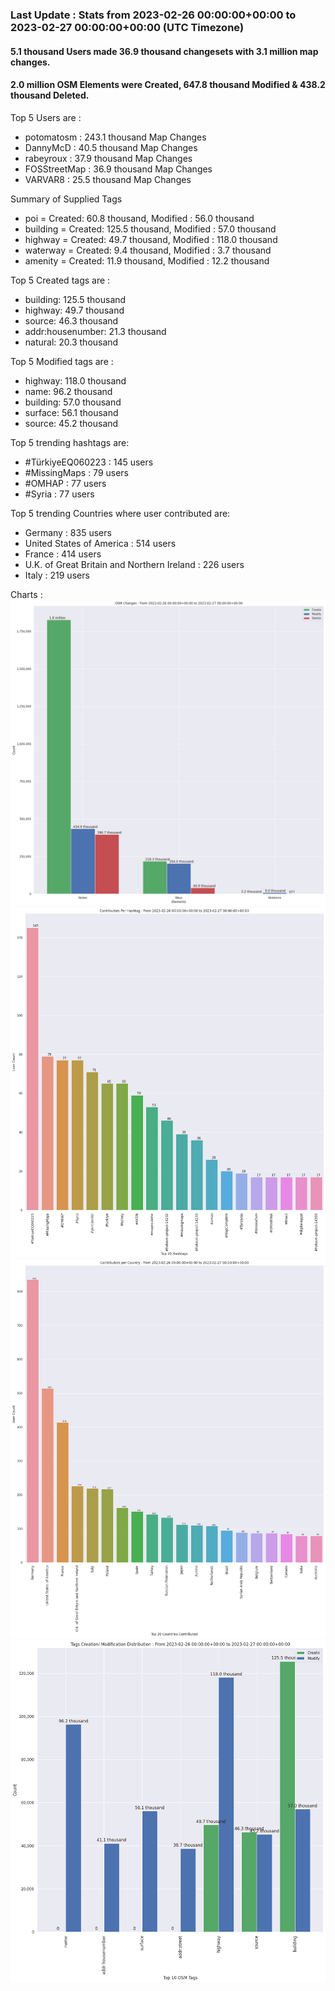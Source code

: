 ### Last Update : Stats from 2023-02-26 00:00:00+00:00 to 2023-02-27 00:00:00+00:00 (UTC Timezone)

#### 5.1 thousand Users made 36.9 thousand changesets with 3.1 million map changes.
#### 2.0 million OSM Elements were Created, 647.8 thousand Modified & 438.2 thousand Deleted.

Top 5 Users are : 
- potomatosm : 243.1 thousand Map Changes
- DannyMcD : 40.5 thousand Map Changes
- rabeyroux : 37.9 thousand Map Changes
- FOSStreetMap : 36.9 thousand Map Changes
- VARVAR8 : 25.5 thousand Map Changes

Summary of Supplied Tags
- poi = Created: 60.8 thousand, Modified : 56.0 thousand
- building = Created: 125.5 thousand, Modified : 57.0 thousand
- highway = Created: 49.7 thousand, Modified : 118.0 thousand
- waterway = Created: 9.4 thousand, Modified : 3.7 thousand
- amenity = Created: 11.9 thousand, Modified : 12.2 thousand


Top 5 Created tags are :
- building: 125.5 thousand
- highway: 49.7 thousand
- source: 46.3 thousand
- addr:housenumber: 21.3 thousand
- natural: 20.3 thousand


Top 5 Modified tags are :
- highway: 118.0 thousand
- name: 96.2 thousand
- building: 57.0 thousand
- surface: 56.1 thousand
- source: 45.2 thousand


Top 5 trending hashtags are:
- #TürkiyeEQ060223 : 145 users
- #MissingMaps : 79 users
- #OMHAP : 77 users
- #Syria : 77 users


Top 5 trending Countries where user contributed are:
- Germany : 835 users
- United States of America : 514 users
- France : 414 users
- U.K. of Great Britain and Northern Ireland : 226 users
- Italy : 219 users


 Charts : 
![Alt text](./charts/osm_changes.png) 
![Alt text](./charts/users_per_hashtag.png) 
![Alt text](./charts/users_per_country.png) 
![Alt text](./charts/tags.png) 
